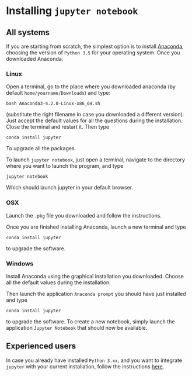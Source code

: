 # Installing `jupyter notebook`

## All systems
If you are starting from scratch, the simplest option is to install [Anaconda](https://www.continuum.io/downloads), choosing the version of `Python 3.5` for your operating system. Once you downloaded Anaconda:

### Linux

Open a terminal, go to the place where you downloaded anaconda (by default `home/yourname/Downloads`) and type:

```
bash Anaconda3-4.2.0-Linux-x86_64.sh
```

(substitute the right filename in case you downloaded a different version). Just accept the default values for all the questions during the installation. Close the terminal and restart it. Then type

```
conda install jupyter 
```

To upgrade all the packages.

To launch `jupyter notebook`, just open a terminal, navigate to the directory where you want to launch the program, and type 

```
jupyter notebook
```

Which should launch jupyter in your default browser.

### OSX

Launch the `.pkg` file you downloaded and follow the instructions.

Once you are finished installing Anaconda, launch a new terminal and type

```
conda install jupyter 
```

to upgrade the software.

### Windows

Install Anaconda using the graphical installation you downloaded. Choose all the default values during the installation. 

Then launch the application `Anaconda prompt` you should have just installed and type

```
conda install jupyter 
```

to upgrade the software. To create a new notebook, simply launch the application `Jupyter Notebook` that should now be available.

## Experienced users

In case you already have installed `Python 3.xx`, and you want to integrate `jupyter` with your current installation, follow the instructions [here](http://jupyter.readthedocs.org/en/latest/install.html#experienced-python-user-new-to-jupyter).

